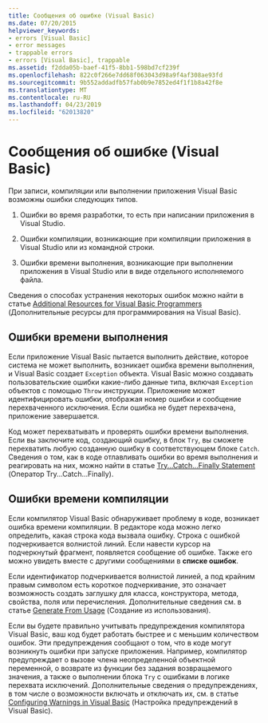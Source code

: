 ```yaml
---
title: Сообщения об ошибке (Visual Basic)
ms.date: 07/20/2015
helpviewer_keywords:
- errors [Visual Basic]
- error messages
- trappable errors
- errors [Visual Basic], trappable
ms.assetid: f2dda05b-baef-41f5-8bb1-598bd7cf239f
ms.openlocfilehash: 822c0f266e7dd68f063043d98a9f4af308ae93fd
ms.sourcegitcommit: 9b552addadfb57fab0b9e7852ed4f1f1b8a42f8e
ms.translationtype: MT
ms.contentlocale: ru-RU
ms.lasthandoff: 04/23/2019
ms.locfileid: "62013820"
---
```

# <a name="error-messages-visual-basic"></a>Сообщения об ошибке (Visual Basic)
При записи, компиляции или выполнении приложения Visual Basic возможны ошибки следующих типов.  
  
1. Ошибки во время разработки, то есть при написании приложения в Visual Studio.  
  
2. Ошибки компиляции, возникающие при компиляции приложения в Visual Studio или из командной строки.  
  
3. Ошибки времени выполнения, возникающие при выполнении приложения в Visual Studio или в виде отдельного исполняемого файла.  
  
 Сведения о способах устранения некоторых ошибок можно найти в статье [Additional Resources for Visual Basic Programmers](../../../visual-basic/getting-started/additional-resources.md) (Дополнительные ресурсы для программирования на Visual Basic).  
  
## <a name="run-time-errors"></a>Ошибки времени выполнения  
 Если приложение Visual Basic пытается выполнить действие, которое система не может выполнить, возникает ошибка времени выполнения, и Visual Basic создает `Exception` объекта. Visual Basic можно создавать пользовательские ошибки какие-либо данные типа, включая `Exception` объектов с помощью `Throw` инструкции. Приложение может идентифицировать ошибки, отображая номер ошибки и сообщение перехваченного исключения. Если ошибка не будет перехвачена, приложение завершается.  
  
 Код может перехватывать и проверять ошибки времени выполнения. Если вы заключите код, создающий ошибку, в блок `Try`, вы сможете перехватить любую созданную ошибку в соответствующем блоке `Catch`. Сведения о том, как в коде отлавливать ошибки во время выполнения и реагировать на них, можно найти в статье [Try...Catch...Finally Statement](../../../visual-basic/language-reference/statements/try-catch-finally-statement.md) (Оператор Try...Catch...Finally).  
  
## <a name="compile-time-errors"></a>Ошибки времени компиляции  
 Если компилятор Visual Basic обнаруживает проблему в коде, возникает ошибка времени компиляции. В редакторе кода можно легко определить, какая строка кода вызвала ошибку. Строка с ошибкой подчеркивается волнистой линий. Если навести курсор на подчеркнутый фрагмент, появляется сообщение об ошибке. Также его можно увидеть вместе с другими сообщениями в **списке ошибок**.  
  
 Если идентификатор подчеркивается волнистой линией, а под крайним правым символом есть короткое подчеркивание, это означает возможность создать заглушку для класса, конструктора, метода, свойства, поля или перечисления. Дополнительные сведения см. в статье [Generate From Usage](/visualstudio/ide/visual-csharp-intellisense#generate-from-usage) (Создание из использования).
  
 Если вы будете правильно учитывать предупреждения компилятора Visual Basic, ваш код будет работать быстрее и с меньшим количеством ошибок. Эти предупреждения сообщают о том, что в коде могут возникнуть ошибки при запуске приложения. Например, компилятор предупреждает о вызове члена неопределенной объектной переменной, о возврате из функции без задания возвращаемого значения, а также о выполнении блока `Try` с ошибками в логике перехвата исключений. Дополнительные сведения о предупреждениях, в том числе о возможности включать и отключать их, см. в статье [Configuring Warnings in Visual Basic](/visualstudio/ide/configuring-warnings-in-visual-basic) (Настройка предупреждений в Visual Basic).
